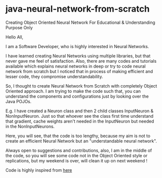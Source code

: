 # java-neural-network-from-scratch
Creating Object Oriented Neural Network For Educational &amp; Understanding Purpose Only


Hello All, 

I am a Software Developer, who is highly interested in Neural Networks.

I have learned creating Neural Networks using multiple libraries, but that never gave me feel of satisfaction. Also, there are many codes and tutorials available which explains neural networks in deep or try to code neural network from scratch but I noticed that in process of making efficient and lesser code, they compromise understandability.

So, I thought to create Neural Network from Scratch with completely Object Oriented approach. I am trying to make the code such that, you can understand the components and configurations just by looking over the Java POJOs.

E.g. I have created a Neuron class and then 2 child classes InputNeuron & NonInputNeuron. Just so that whoever see the class first time understand that gradient, cache weights aren't needed in the InputNeuron but needed in the NonInputNeurons.

Here, you will see, that the code is too lengthy, because my aim is not to create an efficient Neural Network but an "understandable neural network". 

Always open to suggestions and contributions, also, I am in the middle of the code, so you will see some code not in the Object Oriented style or replications, but my weekend is over, will clean it up on next weekend !

Code is highly inspired from <a href="https://github.com/yacineMahdid/artificial-intelligence-and-machine-learning/tree/master/Neural%20Network%20from%20Scratch%20in%20Java">here</a>
